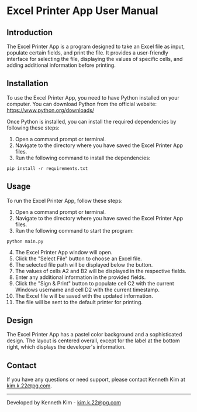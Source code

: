 # Excel Printer App User Manual

## Introduction

The Excel Printer App is a program designed to take an Excel file as input, populate certain fields, and print the file. It provides a user-friendly interface for selecting the file, displaying the values of specific cells, and adding additional information before printing.

## Installation

To use the Excel Printer App, you need to have Python installed on your computer. You can download Python from the official website: https://www.python.org/downloads/

Once Python is installed, you can install the required dependencies by following these steps:

1. Open a command prompt or terminal.
2. Navigate to the directory where you have saved the Excel Printer App files.
3. Run the following command to install the dependencies:

```
pip install -r requirements.txt
```

## Usage

To run the Excel Printer App, follow these steps:

1. Open a command prompt or terminal.
2. Navigate to the directory where you have saved the Excel Printer App files.
3. Run the following command to start the program:

```
python main.py
```

4. The Excel Printer App window will open.
5. Click the "Select File" button to choose an Excel file.
6. The selected file path will be displayed below the button.
7. The values of cells A2 and B2 will be displayed in the respective fields.
8. Enter any additional information in the provided fields.
9. Click the "Sign & Print" button to populate cell C2 with the current Windows username and cell D2 with the current timestamp.
10. The Excel file will be saved with the updated information.
11. The file will be sent to the default printer for printing.

## Design

The Excel Printer App has a pastel color background and a sophisticated design. The layout is centered overall, except for the label at the bottom right, which displays the developer's information.

## Contact

If you have any questions or need support, please contact Kenneth Kim at kim.k.22@pg.com.

---

Developed by Kenneth Kim - kim.k.22@pg.com